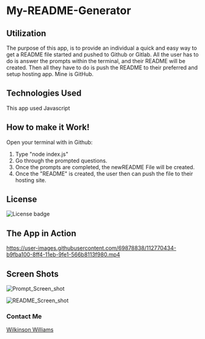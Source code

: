# My-README-Generator

## Utilization

The purpose of this app, is to provide an individual a quick and easy way to get a README file started and pushed to Github or Gitlab. All the user has to do is answer the prompts within the terminal, and their README will be created. Then all they have to do is push the README to their preferred and setup hosting app. Mine is GitHub.

## Technologies Used

This app used Javascript

## How to make it Work!

Open your terminal with in Github:

1. Type "node index.js"
2. Go through the prompted questions.
3. Once the prompts are completed, the newREADME File will be created.
4. Once the "README" is created, the user then can push the file to their hosting site.

## License

![License badge](https://img.shields.io/badge/License-MIT-green)

## The App in Action

https://user-images.githubusercontent.com/69878838/112770434-b9fba100-8ff4-11eb-9fe1-566b8113f980.mp4

## Screen Shots
![Prompt_Screen_shot](https://user-images.githubusercontent.com/69878838/112768230-004b0300-8fe9-11eb-9fa7-473df4612e50.png)

![README_Screen_shot](https://user-images.githubusercontent.com/69878838/112768256-32f4fb80-8fe9-11eb-82ff-73675ad1193b.png)

### Contact Me
<a href="mailto:srawilkinsonwilliams@yahoo.com"> Wilkinson Williams </a>
